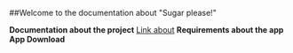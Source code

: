 ##Welcome to the documentation about "Sugar please!"

**Documentation about the project** [Link about](https://drive.google.com/file/d/1xZDkKWlGduIqi5gD8gdFt3PRdaAwC39l/view?usp=sharing)
**Requirements about the app**
**App Download**
